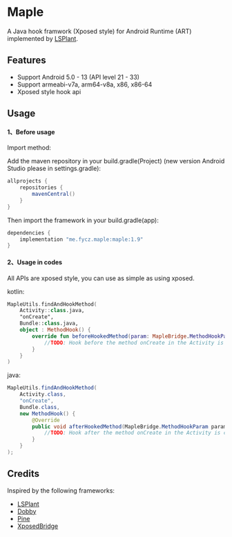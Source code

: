 # Maple

A Java hook framwork (Xposed style) for Android Runtime (ART) implemented by [LSPlant](https://github.com/LSPosed/LSPlant).

## Features

* Support Android 5.0 - 13 (API level 21 - 33)
* Support armeabi-v7a, arm64-v8a, x86, x86-64
* Xposed style hook api

## Usage

#### 1、Before usage

Import method:

Add the maven repository in your build.gradle(Project) (new version Android Studio please in settings.gradle):

```groovy
allprojects {
    repositories {
        mavenCentral()
    }
}
```

Then import the framework in your build.gradle(app):

```groovy
dependencies {
    implementation "me.fycz.maple:maple:1.9"
}
```

#### 2、Usage in codes

All APIs are xposed style, you can use as simple as using xposed.

kotlin:

```kotlin
MapleUtils.findAndHookMethod(
    Activity::class.java,
    "onCreate",
    Bundle::class.java,
    object : MethodHook() {
        override fun beforeHookedMethod(param: MapleBridge.MethodHookParam) {
            //TODO: Hook before the method onCreate in the Activity is called.
        }
    }
)
```

java:

```java
MapleUtils.findAndHookMethod(
    Activity.class,
    "onCreate",
    Bundle.class,
    new MethodHook() {
        @Override
    	public void afterHookedMethod(MapleBridge.MethodHookParam param) throws Throwable {
            //TODO: Hook after the method onCreate in the Activity is called.
        }
    }
);
```

## Credits

Inspired by the following frameworks:

- [LSPlant](https://github.com/LSPosed/LSPlant)
- [Dobby](https://github.com/LSPosed/Dobby)
- [Pine](https://github.com/canyie/Pine)
- [XposedBridge](https://github.com/rovo89/XposedBridge) 


